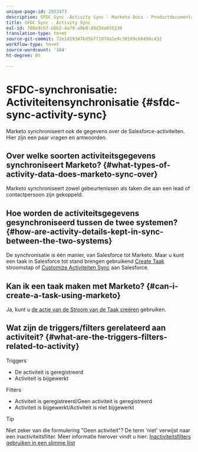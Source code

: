 ```yaml
---
unique-page-id: 2953473
description: SFDC Sync -Activity Sync - Marketo Docs - Productdocumentatie
title: SFDC Sync - Activity Sync
exl-id: 780e9cb7-b8b2-4a79-a0b8-d9d34a655330
translation-type: tm+mt
source-git-commit: 72e1d29347bd5b77107da1e9c30169cb6490c432
workflow-type: tm+mt
source-wordcount: '164'
ht-degree: 0%

---
```


# SFDC-synchronisatie: Activiteitensynchronisatie {#sfdc-sync-activity-sync}

Marketo synchroniseert ook de gegevens over de Salesforce-activiteiten. Hier zijn een paar vragen en antwoorden.

## Over welke soorten activiteitsgegevens synchroniseert Marketo? {#what-types-of-activity-data-does-marketo-sync-over}

Marketo synchroniseert zowel gebeurtenissen als taken die aan een lead of contactpersoon zijn gekoppeld.

## Hoe worden de activiteitsgegevens gesynchroniseerd tussen de twee systemen? {#how-are-activity-details-kept-in-sync-between-the-two-systems}

De synchronisatie is één manier, van Salesforce tot Marketo. Maar u kunt een taak in Salesforce tot stand brengen gebruikend [Create Taak](/help/marketo/product-docs/core-marketo-concepts/smart-campaigns/salesforce-flow-actions/create-task.md) stroomstap of [Customize Activiteiten Sync](/help/marketo/product-docs/crm-sync/salesforce-sync/setup/optional-steps/customize-activities-sync.md) aan Salesforce.

## Kan ik een taak maken met Marketo? {#can-i-create-a-task-using-marketo}

Ja, kunt u [de actie van de Stroom van de Taak creëren](/help/marketo/product-docs/core-marketo-concepts/smart-campaigns/salesforce-flow-actions/create-task.md) gebruiken.

## Wat zijn de triggers/filters gerelateerd aan activiteit? {#what-are-the-triggers-filters-related-to-activity}

Triggers

* De activiteit is geregistreerd
* Activiteit is bijgewerkt

Filters

* Activiteit is geregistreerd/Geen activiteit is geregistreerd
* Activiteit is bijgewerkt/Activiteit is niet bijgewerkt

>[!TIP]
>
>Niet zeker van die formulering &quot;Geen activiteit&quot;? De term &#39;niet&#39; verwijst naar een inactiviteitsfilter. Meer informatie hierover vindt u hier: [Inactiviteitsfilters gebruiken in een slimme lijst](/help/marketo/product-docs/core-marketo-concepts/smart-lists-and-static-lists/using-smart-lists/use-inactivity-filters-in-a-smart-list.md)
